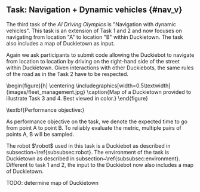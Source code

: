 
## Task: Navigation + Dynamic vehicles {#nav_v}



The third task of the *AI Driving Olympics* is "Navigation with dynamic vehicles".
This task is an extension of Task 1 and 2 and now focuses on navigating from location "A" to location "B" within Duckietown. The task also includes a map of Duckietown as input. 

Again we ask participants to submit code allowing the Duckiebot to navigate from location to location by driving on the right-hand side of the street within Duckietown. Given interactions with other Duckiebots, the same rules of the road as in the Task 2 have to be respected. 


\begin{figure}[h]
\centering
\includegraphics[width=0.5\textwidth]{images/fleet_management.jpg}
\caption{Map of a Duckietown provided to illustrate Task 3 and 4. Best viewed in color.}
\end{figure}

\textbf{Performance objective:}

As performance objective on the task, we denote the expected time to go from point A to point B. To reliably evaluate the metric, multiple pairs of points A, B will be sampled. 


The robot $\robot$ used in this task is a Duckiebot as described in subsection~\ref{subsubsec:robot}. The environment of the task is Duckietown as described in subsection~\ref{subsubsec:environment}. Different to task 1 and 2, the input to the Duckiebot now also includes a map of Duckietown. 

TODO: determine map of Duckietown
